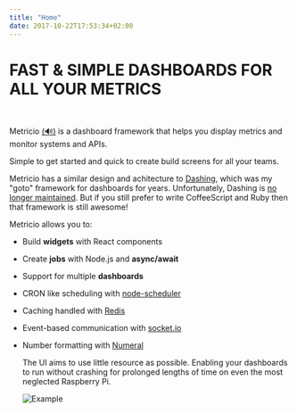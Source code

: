 ```yaml
---
title: "Home"
date: 2017-10-22T17:53:34+02:00
---
```


<h1>FAST & SIMPLE DASHBOARDS FOR ALL YOUR METRICS</h1>

<p style="text-align: center;"><a href="https://semaphoreci.com/dannycroft/metricio"><img style="margin: 0;display:inline"src="https://semaphoreci.com/api/v1/dannycroft/metricio/branches/master/badge.svg" alt=""></a> <a href="https://codeclimate.com/github/dannycroft/metricio/maintainability"><img style="margin: 0;display:inline"src="https://api.codeclimate.com/v1/badges/4118cd99d826d332002c/maintainability" alt=""></a></p>

Metricio [(🔊)](https://res.cloudinary.com/metricio/video/upload/v1508691679/metricio_b4nmgk.mp3 "pronunciation") is a dashboard framework that helps you display metrics and monitor
systems and APIs.

Simple to get started and quick to create build screens for all your teams.

Metricio has a similar design and achitecture to [Dashing](http://dashing.io/),
which was my "goto" framework for dashboards for years. Unfortunately, Dashing
is [no longer maintained](https://github.com/Shopify/dashing/issues/711). But if
you still prefer to write CoffeeScript and Ruby then that framework is still
awesome!

Metricio allows you to:

- Build **widgets** with React components
- Create **jobs** with Node.js and **async/await**
- Support for multiple **dashboards**
- CRON like scheduling with [node-scheduler](https://github.com/node-schedule/node-schedule)
- Caching handled with [Redis](https://redis.io/)
- Event-based communication with [socket.io](https://socket.io/)
- Number formatting with [Numeral](http://numeraljs.com/)

  The UI aims to use little resource as possible. Enabling your dashboards to
  run without crashing for prolonged lengths of time on even the most neglected
  Raspberry Pi.

  ![Example](https://res.cloudinary.com/metricio/image/upload/v1508687267/metricio_yxmmxo.gif)
